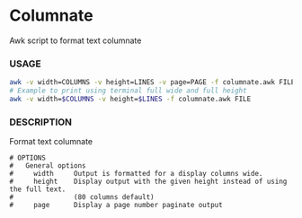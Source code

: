 # Columnate

Awk script to format text columnate

### USAGE
```sh
awk -v width=COLUMNS -v height=LINES -v page=PAGE -f columnate.awk FILE
# Example to print using terminal full wide and full height
awk -v width=$COLUMNS -v height=$LINES -f columnate.awk FILE
```
### DESCRIPTION
Format text columnate

```
# OPTIONS
#   General options
#     width     Output is formatted for a display columns wide.
#     height    Display output with the given height instead of using the full text.
#               (80 columns default)
#     page      Display a page number paginate output
```
